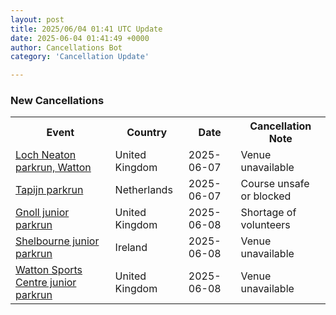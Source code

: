 ```yaml
---
layout: post
title: 2025/06/04 01:41 UTC Update
date: 2025-06-04 01:41:49 +0000
author: Cancellations Bot
category: 'Cancellation Update'

---
```


<h3>New Cancellations</h3>
<div class='hscrollable'>
<table style='width: 100%'>
    <tr>
        <th>Event</th>
        <th>Country</th>
        <th>Date</th>
        <th>Cancellation Note</th>
    </tr>
    <tr>
        <td><a href="https://www.parkrun.org.uk/lochneaton">Loch Neaton parkrun, Watton</a></td>
        <td>United Kingdom</td>
        <td>2025-06-07</td>
        <td>Venue unavailable</td>
    </tr>
    <tr>
        <td><a href="https://www.parkrun.co.nl/tapijn">Tapijn parkrun</a></td>
        <td>Netherlands</td>
        <td>2025-06-07</td>
        <td>Course unsafe or blocked</td>
    </tr>
    <tr>
        <td><a href="https://www.parkrun.org.uk/gnoll-juniors">Gnoll junior parkrun</a></td>
        <td>United Kingdom</td>
        <td>2025-06-08</td>
        <td>Shortage of volunteers</td>
    </tr>
    <tr>
        <td><a href="https://www.parkrun.ie/shelbourne-juniors">Shelbourne junior parkrun</a></td>
        <td>Ireland</td>
        <td>2025-06-08</td>
        <td>Venue unavailable</td>
    </tr>
    <tr>
        <td><a href="https://www.parkrun.org.uk/wattonsportscentre-juniors">Watton Sports Centre junior parkrun</a></td>
        <td>United Kingdom</td>
        <td>2025-06-08</td>
        <td>Venue unavailable</td>
    </tr>
</table>
</div>
